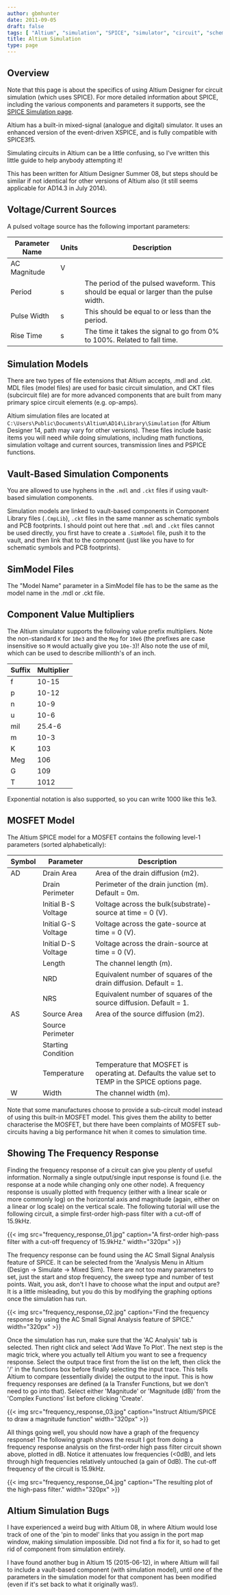```yaml
---
author: gbmhunter
date: 2011-09-05
draft: false
tags: [ "Altium", "simulation", "SPICE", "simulator", "circuit", "schematic", "XSPICE", "mdl", "ckt", "SimModel", "frequency response" ]
title: Altium Simulation
type: page
---
```


## Overview

Note that this page is about the specifics of using Altium Designer for circuit simulation (which uses SPICE). For more detailed information about SPICE, including the various components and parameters it supports, see the [SPICE Simulation page](/electronics/general/circuit-simulation/spice-simulation).

Altium has a built-in mixed-signal (analogue and digital) simulator. It uses an enhanced version of the event-driven XSPICE, and is fully compatible with SPICE3f5.

Simulating circuits in Altium can be a little confusing, so I've written this little guide to help anybody attempting it!

This has been written for Altium Designer Summer 08, but steps should be similar if not identical for other versions of Altium also (it still seems applicable for AD14.3 in July 2014).

## Voltage/Current Sources

A pulsed voltage source has the following important parameters:

<table>
  <thead>
    <tr>
      <th>Parameter Name</th>
      <th>Units</th>
      <th>Description</th>
    </tr>
  </thead>
  <tbody>
    <tr>
      <td>AC Magnitude</td>
      <td>V</td>
      <td></td>
    </tr><tr >
      <td>Period</td>
      <td>s</td>
      <td>The period of the pulsed waveform. This should be equal or larger than the pulse width.</td>
    </tr>
    <tr>
      <td>Pulse Width</td>
      <td>s</td>
      <td>This should be equal to or less than the period.</td>
    </tr>
    <tr>
      <td>Rise Time</td>
      <td>s</td>
      <td>The time it takes the signal to go from 0% to 100%. Related to fall time.</td>
    </tr>
  </tbody>
</table>

## Simulation Models

There are two types of file extensions that Altium accepts, .mdl and .ckt. MDL files (model files) are used for basic circuit simulation, and CKT files (subcircuit file) are for more advanced components that are built from many primary spice circuit elements (e.g. op-amps).

Altium simulation files are located at `C:\Users\Public\Documents\Altium\AD14\Library\Simulation` (for Altium Designer 14, path may vary for other versions). These files include basic items you will need while doing simulations, including math functions, simulation voltage and current sources, transmission lines and PSPICE functions.

## Vault-Based Simulation Components

You are allowed to use hyphens in the `.mdl` and `.ckt` files if using vault-based simulation components.

Simulation models are linked to vault-based components in Component Library files (`.CmpLib`), `.ckt` files in the same manner as schematic symbols and PCB footprints. I should point out here that `.mdl` and `.ckt` files cannot be used directly, you first have to create a `.SimModel` file, push it to the vault, and then link that to the component (just like you have to for schematic symbols and PCB footprints).

## SimModel Files

The "Model Name" parameter in a SimModel file has to be the same as the model name in the .mdl or .ckt file.

## Component Value Multipliers

The Altium simulator supports the following value prefix multipliers. Note the non-standard `K` for `10e3` and the `Meg` for `10e6` (the prefixes are case insensitive so `M` would actually give you `10e-3`)! Also note the use of mil, which can be used to describe millionth's of an inch.

<table>
    <thead>
        <tr> 
            <th>Suffix</th>
            <th>Multiplier</th>
        </tr>
    </thead>
<tbody>
<tr>
<td >f</td>
<td >10-15</td>
</tr>
<tr >
<td >p</td>
<td >10-12</td>
</tr>
<tr >
<td >n</td>
<td >10-9</td>
</tr>
<tr >
<td >u</td>
<td >10-6</td>
</tr>
<tr >
<td >mil</td>
<td >25.4-6</td>
</tr>
<tr >
<td >m</td>
<td >10-3</td>
</tr>
<tr >
<td >K</td>
<td >103</td>
</tr>
<tr >
<td >Meg</td>
<td >106</td>
</tr>
<tr >
<td >G</td>
<td >109</td>
</tr>
<tr >
<td >T</td>
<td >1012</td>
</tr>
</tbody>
</table>

Exponential notation is also supported, so you can write 1000 like this 1e3.

## MOSFET Model

The Altium SPICE model for a MOSFET contains the following level-1 parameters (sorted alphabetically):

<table>
  <thead>
    <tr>
      <th>Symbol</th>
      <th>Parameter</th>
      <th>Description</th>
    </tr>
  </thead>
<tbody>
<tr>
<td>AD</td>
<td>Drain Area</td>
<td >Area of the drain diffusion (m2).
</td>
</tr>
<tr >
<td > </td>
<td >Drain Perimeter
</td><td >Perimeter of the drain junction (m). Default = 0m.
</td>
</tr>
<tr >
<td > </td>
<td >Initial B-S Voltage</td>
<td >Voltage across the bulk(substrate)-source at time = 0 (V).</td>
</tr>
<tr >
<td > </td>
<td >Initial G-S Voltage</td>
<td >Voltage across the gate-source at time = 0 (V).</td>
</tr>
<tr >
<td > </td>
<td >Initial D-S Voltage</td>
<td >Voltage across the drain-source at time = 0 (V).</td>
</tr>
<tr>
<td > </td>
<td >Length</td>
<td >The channel length (m).
</td></tr><tr >
<td > 
</td>
<td >NRD
</td>
<td >Equivalent number of squares of the drain diffusion. Default = 1.
</td></tr><tr >
<td > 
</td>
<td >NRS 
</td>
<td >Equivalent number of squares of the source diffusion. Default = 1.
</td></tr><tr >
<td >AS
</td>
<td >Source Area
</td>
<td >Area of the source diffusion (m2).
</td></tr><tr >
<td > 
</td>
<td >Source Perimeter
</td>
<td > 
</td></tr><tr >
<td > 
</td>
<td >Starting Condition
</td>
<td > 
</td></tr><tr >
<td > 
</td>
<td >Temperature
</td>
<td >Temperature that MOSFET is operating at. Defaults the value set to TEMP in the SPICE options page.
</td></tr><tr >
<td >W
</td>
<td > Width
</td>
<td > The channel width (m).
</td></tr></tbody></table>

Note that some manufactures choose to provide a sub-circuit model instead of using this built-in MOSFET model. This gives them the ability to better characterise the MOSFET, but there have been complaints of MOSFET sub-circuits having a big performance hit when it comes to simulation time.

## Showing The Frequency Response

Finding the frequency response of a circuit can give you plenty of useful information. Normally a single output/single input response is found (i.e. the response at a node while changing only one other node). A frequency response is usually plotted with frequency (either with a linear scale or more commonly log) on the horizontal axis and magnitude (again, either on a linear or log scale) on the vertical scale. The following tutorial will use the following circuit, a simple first-order high-pass filter with a cut-off of 15.9kHz.

{{< img src="frequency_response_01.jpg" caption="A first-order high-pass filter with a cut-off frequency of 15.9kHz."  width="320px" >}}

The frequency response can be found using the AC Small Signal Analysis feature of SPICE. It can be selected from the 'Analysis Menu in Altium (Design -> Simulate -> Mixed Sim). There are not too many parameters to set, just the start and stop frequency, the sweep type and number of test points. Wait, you ask, don't I have to choose what the input and output are? It is a little misleading, but you do this by modifying the graphing options once the simulation has run.

{{< img src="frequency_response_02.jpg" caption="Find the frequency response by using the AC Small Signal Analysis feature of SPICE."  width="320px" >}}

Once the simulation has run, make sure that the 'AC Analysis' tab is selected. Then right click and select 'Add Wave To Plot'. The next step is the magic trick, where you actually tell Altium you want to see a frequency response. Select the output trace first from the list on the left, then click the '/' in the functions box before finally selecting the input trace. This tells Altium to compare (essentially divide) the output to the input. This is how frequency responses are defined (a la Transfer Functions, but we don't need to go into that). Select either 'Magnitude' or 'Magnitude (dB)' from the 'Complex Functions' list before clicking 'Create'.

{{< img src="frequency_response_03.jpg" caption="Instruct Altium/SPICE to draw a magnitude function"  width="320px" >}}

All things going well, you should now have a graph of the frequency response! The following graph shows the result I got from doing a frequency response analysis on the first-order high pass filter circuit shown above, plotted in dB. Notice it attenuates low frequencies (<0dB), and lets through high frequencies relatively untouched (a gain of 0dB). The cut-off frequency of the circuit is 15.9kHz.

{{< img src="frequency_response_04.jpg" caption="The resulting plot of the high-pass filter."  width="320px" >}}

## Altium Simulation Bugs

I have experienced a weird bug with Altium 08, in where Altium would lose track of one of the 'pin to model' links that you assign in the port map window, making simulation impossible. Did not find a fix for it, so had to get rid of component from simulation entirely.

I have found another bug in Altium 15 (2015-06-12), in where Altium will fail to include a vault-based component (with simulation model), until one of the parameters in the simulation model for that component has been modified (even if it's set back to what it originally was!).
